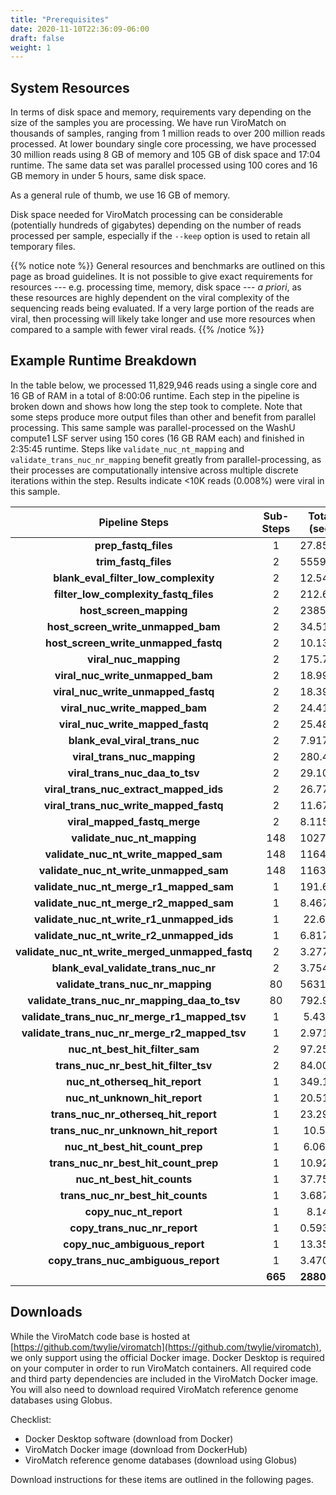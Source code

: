 ```yaml
---
title: "Prerequisites"
date: 2020-11-10T22:36:09-06:00
draft: false
weight: 1
---
```


## System Resources

In terms of disk space and memory, requirements vary depending on the size of the samples you are processing. We have run ViroMatch on thousands of samples, ranging from 1 million reads to over 200 million reads processed. At lower boundary single core processing, we have processed 30 million reads using 8 GB of memory and 105 GB of disk space and 17:04 runtime. The same data set was parallel processed using 100 cores and 16 GB memory in under 5 hours, same disk space.

As a general rule of thumb, we use 16 GB of memory.

Disk space needed for ViroMatch processing can be considerable (potentially hundreds of gigabytes) depending on the number of reads processed per sample, especially if the `--keep` option is used to retain all temporary files.

{{% notice note %}}
General resources and benchmarks are outlined on this page as broad guidelines. It is not possible to give exact requirements for resources --- e.g. processing time, memory, disk space --- _a priori_, as these resources are highly dependent on the viral complexity of the sequencing reads being evaluated. If a very large portion of the reads are viral, then processing will likely take longer and use more resources when compared to a sample with fewer viral reads.
{{% /notice %}}

## Example Runtime Breakdown

In the table below, we processed 11,829,946 reads using a single core and 16 GB of RAM in a total of 8:00:06 runtime. Each step in the pipeline is broken down and shows how long the step took to complete. Note that some steps produce more output files than other and benefit from parallel processing. This same sample was parallel-processed on the WashU compute1 LSF server using 150 cores (16 GB RAM each) and finished in 2:35:45 runtime. Steps like `validate_nuc_nt_mapping` and `validate_trans_nuc_nr_mapping` benefit greatly from parallel-processing, as their processes are computationally intensive across multiple discrete iterations within the step. Results indicate <10K reads (0.008%) were viral in this sample.

| Pipeline Steps                                |        Sub-Steps |   Total Time (seconds) |   Hours |   Minutes |   Seconds |
| :-------------------------------------------: | :--------------: | :--------------------: | :-----: | :-------: | :-------: |
| **prep_fastq_files**                            |                1 |            27.85244131 |       0 |         0 |        27 |
| **trim_fastq_files**                            |                2 |            5559.313289 |       1 |        32 |        39 |
| **blank_eval_filter_low_complexity**            |                2 |            12.54826808 |       0 |         0 |        12 |
| **filter_low_complexity_fastq_files**           |                2 |            212.6389837 |       0 |         3 |        32 |
| **host_screen_mapping**                         |                2 |            2385.155264 |       0 |        39 |        45 |
| **host_screen_write_unmapped_bam**              |                2 |            34.51873302 |       0 |         0 |        34 |
| **host_screen_write_unmapped_fastq**            |                2 |            10.13627338 |       0 |         0 |        10 |
| **viral_nuc_mapping**                           |                2 |            175.7005126 |       0 |         2 |        55 |
| **viral_nuc_write_unmapped_bam**                |                2 |            18.99056435 |       0 |         0 |        18 |
| **viral_nuc_write_unmapped_fastq**              |                2 |            18.39612222 |       0 |         0 |        18 |
| **viral_nuc_write_mapped_bam**                  |                2 |            24.41263771 |       0 |         0 |        24 |
| **viral_nuc_write_mapped_fastq**                |                2 |            25.48392177 |       0 |         0 |        25 |
| **blank_eval_viral_trans_nuc**                  |                2 |            7.917856216 |       0 |         0 |         7 |
| **viral_trans_nuc_mapping**                     |                2 |            280.4345899 |       0 |         4 |        40 |
| **viral_trans_nuc_daa_to_tsv**                  |                2 |            29.10870218 |       0 |         0 |        29 |
| **viral_trans_nuc_extract_mapped_ids**          |                2 |            26.77536488 |       0 |         0 |        26 |
| **viral_trans_nuc_write_mapped_fastq**          |                2 |            11.67773151 |       0 |         0 |        11 |
| **viral_mapped_fastq_merge**                    |                2 |            8.115232706 |       0 |         0 |         8 |
| **validate_nuc_nt_mapping**                     |              148 |            10271.54403 |       2 |        51 |        11 |
| **validate_nuc_nt_write_mapped_sam**            |              148 |            1164.741204 |       0 |        19 |        24 |
| **validate_nuc_nt_write_unmapped_sam**          |              148 |            1163.295703 |       0 |        19 |        23 |
| **validate_nuc_nt_merge_r1_mapped_sam**         |                1 |            191.6536033 |       0 |         3 |        11 |
| **validate_nuc_nt_merge_r2_mapped_sam**         |                1 |            8.467573881 |       0 |         0 |         8 |
| **validate_nuc_nt_write_r1_unmapped_ids**       |                1 |             22.6810627 |       0 |         0 |        22 |
| **validate_nuc_nt_write_r2_unmapped_ids**       |                1 |            6.817457676 |       0 |         0 |         6 |
| **validate_nuc_nt_write_merged_unmapped_fastq** |                2 |            3.277892351 |       0 |         0 |         3 |
| **blank_eval_validate_trans_nuc_nr**            |                2 |            3.754998446 |       0 |         0 |         3 |
| **validate_trans_nuc_nr_mapping**               |               80 |            5631.398906 |       1 |        33 |        51 |
| **validate_trans_nuc_nr_mapping_daa_to_tsv**    |               80 |            792.9289281 |       0 |        13 |        12 |
| **validate_trans_nuc_nr_merge_r1_mapped_tsv**   |                1 |             5.43210721 |       0 |         0 |         5 |
| **validate_trans_nuc_nr_merge_r2_mapped_tsv**   |                1 |            2.971903563 |       0 |         0 |         2 |
| **nuc_nt_best_hit_filter_sam**                  |                2 |            97.25468874 |       0 |         1 |        37 |
| **trans_nuc_nr_best_hit_filter_tsv**            |                2 |            84.00837421 |       0 |         1 |        24 |
| **nuc_nt_otherseq_hit_report**                  |                1 |            349.1610229 |       0 |         5 |        49 |
| **nuc_nt_unknown_hit_report**                   |                1 |            20.51718807 |       0 |         0 |        20 |
| **trans_nuc_nr_otherseq_hit_report**            |                1 |            23.29803538 |       0 |         0 |        23 |
| **trans_nuc_nr_unknown_hit_report**             |                1 |             10.5249989 |       0 |         0 |        10 |
| **nuc_nt_best_hit_count_prep**                  |                1 |             6.06182313 |       0 |         0 |         6 |
| **trans_nuc_nr_best_hit_count_prep**            |                1 |            10.92386746 |       0 |         0 |        10 |
| **nuc_nt_best_hit_counts**                      |                1 |            37.75414157 |       0 |         0 |        37 |
| **trans_nuc_nr_best_hit_counts**                |                1 |            3.687265873 |       0 |         0 |         3 |
| **copy_nuc_nt_report**                          |                1 |              8.1452775 |       0 |         0 |         8 |
| **copy_trans_nuc_nr_report**                    |                1 |            0.593919754 |       0 |         0 |         0 |
| **copy_nuc_ambiguous_report**                   |                1 |            13.35895181 |       0 |         0 |        13 |
| **copy_trans_nuc_ambiguous_report**             |                1 |            3.470051765 |       0 |         0 |         3 |
|                                               |            **665** |          **28806.90147** |     **8** |       **0** |       **6** |

## Downloads

While the ViroMatch code base is hosted at [https://github.com/twylie/viromatch](https://github.com/twylie/viromatch), we only support using the official Docker image. Docker Desktop is required on your computer in order to run ViroMatch containers. All required code and third party dependencies are included in the ViroMatch Docker image. You will also need to download required ViroMatch reference genome databases using Globus.

Checklist:

+ Docker Desktop software (download from Docker)
+ ViroMatch Docker image (download from DockerHub)
+ ViroMatch reference genome databases (download using Globus)

Download instructions for these items are outlined in the following pages.
